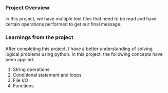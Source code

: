 ### Project Overview

 In this project, we have multiple text files that need to be read and have certain operations performed to get our final message.


### Learnings from the project

 After completing this project, I have a better understanding of solving logical problems using python.
In this project, the following concepts have been applied:

1. String operations
2. Conditional statement and loops
3. File I/O
4. Functions


